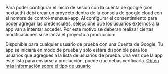 

Para poder configurar el inicio de sesion con la cuenta de google (con nextauth) debi crear un proyecto dentro de la consola de google cloud con el nombre de control-mensual-app. Al configurar el consentimiento para poder agregar las credenciales, seleccioné que los usuarios externos a la app van a intentar acceder. Por este motivo se deberan realizar ciertas modificaciones si se lanza el proyecto a produccion:

Disponible para cualquier usuario de prueba con una Cuenta de Google. Tu app se iniciará en modo de prueba y solo estará disponible para los usuarios que agregues a la lista de usuarios de prueba. Una vez que la app esté lista para enviarse a producción, puede que debas verificarla. [Obtén más información sobre el tipo de usuario](https://support.google.com/cloud/answer/15549049?hl=es-419&visit_id=638832065451093986-3652248215&rd=1#user-type)